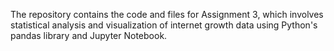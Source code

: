 The repository contains the code and files for Assignment 3, which involves statistical analysis and visualization of internet growth data using Python's pandas library and Jupyter Notebook.

